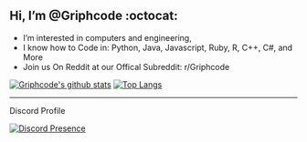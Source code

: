 Hi, I’m @Griphcode :octocat:
-----
- I’m interested in computers and engineering,  
- I know how to Code in: Python, Java, Javascript, Ruby, R, C++, C#, and More
- Join us On Reddit at our Offical Subreddit: r/Griphcode


[![Griphcode's github stats](https://github-readme-stats.vercel.app/api?username=Griphcode)](https://github.com/Griphcode/github-readme-stats) 
[![Top Langs](https://github-readme-stats.vercel.app/api/top-langs/?username=griphcode&layout=compact)](https://github.com/griphcode/github-readme-stats)



--------------------------------

Discord Profile

[![Discord Presence](https://lanyard-profile-readme.vercel.app/api/830771139486679100)](https://discord.com/users/830771139486679100)


